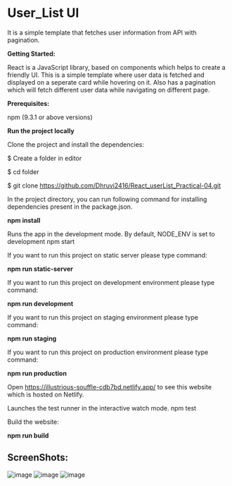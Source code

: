 # User_List UI

It is a simple template that fetches user information from API with pagination.

**Getting Started:**

React is a JavaScript library, based on components which helps to create a friendly UI. This is a simple template where user data is fetched and displayed on a seperate card while hovering on it. Also has a pagination which will fetch different user data while navigating on different page.

**Prerequisites:**


npm (9.3.1 or above versions)

**Run the project locally**

Clone the project and install the dependencies:

$ Create a folder in editor

$ cd folder

$ git clone https://github.com/Dhruvi2416/React_userList_Practical-04.git


In the project directory, you can run following command for installing dependencies present in the package.json.


 **npm install** 

Runs the app in the development mode. By default, NODE_ENV is set to development
npm start

If you want to run this project on static server please type command:

**npm run static-server**


If you want to run this project on development environment please type command:

**npm run development**


If you want to run this project on staging environment please type command:

**npm run staging**


If you want to run this project on production environment please type command:

**npm run production**



Open https://illustrious-souffle-cdb7bd.netlify.app/ to see this website which is hosted on Netlify.


Launches the test runner in the interactive watch mode.
npm test

Build the website:

**npm run build**


## ScreenShots:


![image](https://i.ibb.co/bKtWtMD/Screenshot-from-2023-03-28-13-14-55.png)
![image](https://i.ibb.co/k2YkJfy/Screenshot-from-2023-03-28-13-11-12.png)
![image](https://i.ibb.co/mcHzDdw/Screenshot-from-2023-03-28-13-16-04.png)








